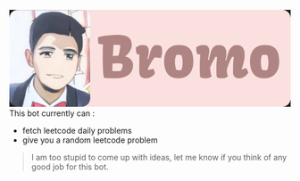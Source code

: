 ![](./res/bromo_banner.png)
<br>
This bot currently can :
- fetch leetcode daily problems
- give you a random leetcode problem


> I am too stupid to come up with ideas, let me know if you think of any good job for this bot.